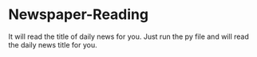 # Newspaper-Reading
It will read the title of daily news for you.
Just run the py file and will read the daily news title for you.

